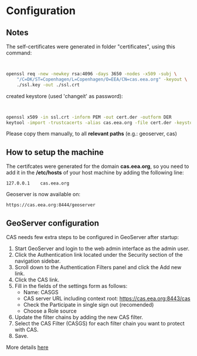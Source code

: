 # Configuration

## Notes

The self-certificates were generated in folder "certificates", using this command:

```bash


openssl req -new -newkey rsa:4096 -days 3650 -nodes -x509 -subj \
    "/C=DK/ST=Copenhagen/L=Copenhagen/O=EEA/CN=cas.eea.org" -keyout \
    ./ssl.key -out ./ssl.crt
```

created keystore (used 'changeit' as password):

```bash


openssl x509 -in ssl.crt -inform PEM -out cert.der -outform DER
keytool -import -trustcacerts -alias cas.eea.org -file cert.der -keystore thekeystore
```

Please copy them manually, to all **relevant paths** (e.g.: geoserver, cas)

## How to setup the machine

The certifcates were generated for the domain **cas.eea.org**, so you need to add it in the **/etc/hosts** of your host machine by adding the following line:
```
127.0.0.1    cas.eea.org
```

Geoserver is now available on:

```
https://cas.eea.org:8444/geoserver
```

## GeoServer configuration

CAS needs few extra steps to be configured in GeoServer after startup:

1. Start GeoServer and login to the web admin interface as the admin user.
2. Click the Authentication link located under the Security section of the navigation sidebar.
3. Scroll down to the Authentication Filters panel and click the Add new link.
4. Click the CAS link.
5. Fill in the fields of the settings form as follows:
    * Name: CASGS
    * CAS server URL including context root: https://cas.eea.org:8443/cas
    * Check the Participate in single sign out (recomended)
    * Choose a Role source
6. Update the filter chains by adding the new CAS filter.
7. Select the CAS Filter (CASGS) for each filter chain you want to protect with CAS.
8. Save.

More details [here](http://docs.geoserver.org/stable/en/user/security/tutorials/cas/index.html) 












